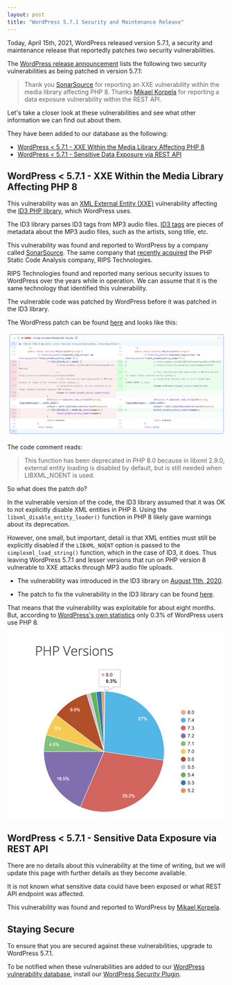 ```yaml
---
layout: post
title: "WordPress 5.7.1 Security and Maintenance Release"
---
```


Today, April 15th, 2021, WordPress released version 5.7.1, a security and maintenance release that reportedly patches two security vulnerabilities.

The [WordPress release announcement](https://wordpress.org/news/2021/04/wordpress-5-7-1-security-and-maintenance-release/) lists the following two security vulnerabilities as being patched in version 5.7.1:

> Thank you [SonarSource](https://www.sonarsource.com/) for reporting an XXE vulnerability within the media library affecting PHP 8.
> Thanks [Mikael Korpela](https://mikaelkorpela.fi/) for reporting a data exposure vulnerability within the REST API.

Let's take a closer look at these vulnerabilities and see what other information we can find out about them.

They have been added to our database as the following:

- [WordPress < 5.7.1 - XXE Within the Media Library Affecting PHP 8](https://wpscan.com/vulnerability/cbbe6c17-b24e-4be4-8937-c78472a138b5)
- [WordPress < 5.7.1 - Sensitive Data Exposure via REST API](https://wpscan.com/vulnerability/6a3ec618-c79e-4b9c-9020-86b157458ac5)

## WordPress < 5.7.1 - XXE Within the Media Library Affecting PHP 8

This vulnerability was an [XML External Entity (XXE)](https://portswigger.net/web-security/xxe) vulnerability affecting the [ID3 PHP library](https://www.getid3.org/), which WordPress uses.

The ID3 library parses ID3 tags from MP3 audio files. [ID3 tags](https://en.wikipedia.org/wiki/ID3) are pieces of metadata about the MP3 audio files, such as the artists, song title, etc.

This vulnerability was found and reported to WordPress by a company called [SonarSource](https://www.sonarsource.com/). The same company that [recently acquired](https://blog.ripstech.com/2020/rips-acquired-by-sonarsource/) the PHP Static Code Analysis company, RIPS Technologies.

RIPS Technologies found and reported many serious security issues to WordPress over the years while in operation. We can assume that it is the same technology that identified this vulnerability.

The vulnerable code was patched by WordPress before it was patched in the ID3 library.

The WordPress patch can be found [here](https://github.com/WordPress/wordpress-develop/commit/60fa61de5b151f8a1f46165f9aec4984ebd2ad87#diff-c411d86e3f3cc24f0cea5d999fc976244be83051edb2f2ce517c21207222e868) and looks like this:

![WordPress 5.7.1 XXE Security vulnerability](/assets/posts/wordpress-571-security/id3-xxe-wordpress.png)

The code comment reads:

> This function has been deprecated in PHP 8.0 because in libxml 2.9.0, external entity loading is disabled by default, but is still needed when LIBXML_NOENT is used.

So what does the patch do?

In the vulnerable version of the code, the ID3 library assumed that it was OK to not explicitly disable XML entities in PHP 8. Using the `libxml_disable_entity_loader()` function in PHP 8 likely gave warnings about its deprecation.

However, one small, but important, detail is that XML entities must still be explicitly disabled if the `LIBXML_NOENT` option is passed to the `simplexml_load_string()` function, which in the case of ID3, it does. Thus leaving WordPress 5.7.1 and lesser versions that run on PHP version 8 vulnerable to XXE attacks through MP3 audio file uploads.

- The vulnerability was introduced in the ID3 library on [August 11th, 2020](https://github.com/JamesHeinrich/getID3/pull/260).

- The patch to fix the vulnerability in the ID3 library can be found [here](https://github.com/JamesHeinrich/getID3/pull/308).

That means that the vulnerability was exploitable for about eight months. But, according to [WordPress's own statistics](https://wordpress.org/about/stats/) only 0.3% of WordPress users use PHP 8.

![WordPress 5.7.1 PHP 8 Statistics](/assets/posts/wordpress-571-security/wordpress-php-stats.png)

## WordPress < 5.7.1 - Sensitive Data Exposure via REST API

There are no details about this vulnerability at the time of writing, but we will update this page with further details as they become available.

It is not known what sensitive data could have been exposed or what REST API endpoint was affected.

This vulnerability was found and reported to WordPress by [Mikael Korpela](https://mikaelkorpela.fi/).

## Staying Secure

To ensure that you are secured against these vulnerabilities, upgrade to WordPress 5.7.1.

To be notified when these vulnerabilities are added to our [WordPress vulnerability database](https://wpscan.com/), install our [WordPress Security Plugin](https://wordpress.org/plugins/wpscan/).
